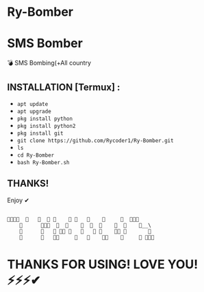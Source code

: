 # Ry-Bomber
# SMS Bomber

💣  SMS Bombing(+All country 

## INSTALLATION [Termux] :
* `apt update`
* `apt upgrade`
* `pkg install python`
* `pkg install python2`
* `pkg install git`
* `git clone https://github.com/Rycoder1/Ry-Bomber.git`
* `ls`
* `cd Ry-Bomber`
* `bash Ry-Bomber.sh`
 
  


 ## THANKS!  

   Enjoy ✔

 ## 

    🔴🔴🔴🔴  🔴   🔴  🔴 🔴    🔴 🔴   🔴    🔴     🔴  🔴🔴🔴
        🔴      🔴🔴🔴  🔴  🔴    🔴  🔴  🔴    🔴  🔴    🔴__\
        🔴      🔴   🔴 🔴🔴 🔴   🔴   🔴 🔴    🔴🔴 🔴       🔴
        🔴      🔴   🔴🔴     🔴   🔴    🔴🔴    🔴     🔴 🔴🔴🔴

# THANKS FOR USING! LOVE YOU!⚡⚡⚡✔
